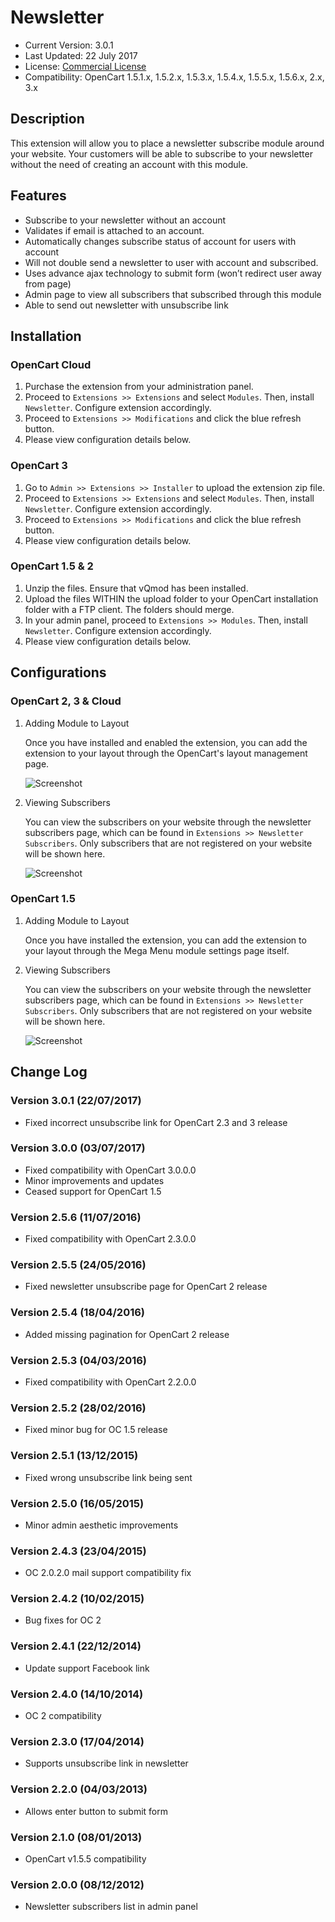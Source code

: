 # Newsletter

* Current Version: 3.0.1
* Last Updated: 22 July 2017
* License: [Commercial License][1]
* Compatibility: OpenCart 1.5.1.x, 1.5.2.x, 1.5.3.x, 1.5.4.x, 1.5.5.x, 1.5.6.x, 2.x, 3.x


[1]: https://www.marketinsg.com/usage-license

## Description

This extension will allow you to place a newsletter subscribe module around your website. Your customers will be able to subscribe to your newsletter without the need of creating an account with this module.

## Features

* Subscribe to your newsletter without an account
* Validates if email is attached to an account.
* Automatically changes subscribe status of account for users with account
* Will not double send a newsletter to user with account and subscribed.
* Uses advance ajax technology to submit form (won’t redirect user away from page)
* Admin page to view all subscribers that subscribed through this module
* Able to send out newsletter with unsubscribe link

## Installation

### OpenCart Cloud

1. Purchase the extension from your administration panel.
2. Proceed to `Extensions >> Extensions` and select `Modules`. Then, install `Newsletter`. Configure extension accordingly.
3. Proceed to `Extensions >> Modifications` and click the blue refresh button.
4. Please view configuration details below.

### OpenCart 3

1. Go to `Admin >> Extensions >> Installer` to upload the extension zip file.
2. Proceed to `Extensions >> Extensions` and select `Modules`. Then, install `Newsletter`. Configure extension accordingly.
3. Proceed to `Extensions >> Modifications` and click the blue refresh button.
4. Please view configuration details below.

### OpenCart 1.5 & 2

1. Unzip the files. Ensure that vQmod has been installed.
2. Upload the files WITHIN the upload folder to your OpenCart installation folder with a FTP client. The folders should merge.
3. In your admin panel, proceed to `Extensions >> Modules`. Then, install `Newsletter`. Configure extension accordingly.
4. Please view configuration details below.

## Configurations

### OpenCart 2, 3 & Cloud

1. Adding Module to Layout

	Once you have installed and enabled the extension, you can add the extension to your layout through the OpenCart's layout management page.

	![Screenshot](images/newsletter/image-1.png)

2. Viewing Subscribers

	You can view the subscribers on your website through the newsletter subscribers page, which can be found in `Extensions >> Newsletter Subscribers`. Only subscribers that are not registered on your website will be shown here.

	![Screenshot](images/newsletter/image-2.png)

### OpenCart 1.5

1. Adding Module to Layout

	Once you have installed the extension, you can add the extension to your layout through the Mega Menu module settings page itself.

2. Viewing Subscribers

	You can view the subscribers on your website through the newsletter subscribers page, which can be found in `Extensions >> Newsletter Subscribers`. Only subscribers that are not registered on your website will be shown here.

	![Screenshot](images/newsletter/image-2.png)

## Change Log

### Version 3.0.1 (22/07/2017)
* Fixed incorrect unsubscribe link for OpenCart 2.3 and 3 release
### Version 3.0.0 (03/07/2017)
* Fixed compatibility with OpenCart 3.0.0.0
* Minor improvements and updates
* Ceased support for OpenCart 1.5
### Version 2.5.6 (11/07/2016)
* Fixed compatibility with OpenCart 2.3.0.0
### Version 2.5.5 (24/05/2016)
* Fixed newsletter unsubscribe page for OpenCart 2 release 
### Version 2.5.4 (18/04/2016)
* Added missing pagination for OpenCart 2 release
### Version 2.5.3 (04/03/2016)
* Fixed compatibility with OpenCart 2.2.0.0
### Version 2.5.2 (28/02/2016)
* Fixed minor bug for OC 1.5 release 
### Version 2.5.1 (13/12/2015)
* Fixed wrong unsubscribe link being sent
### Version 2.5.0 (16/05/2015)
* Minor admin aesthetic improvements
### Version 2.4.3 (23/04/2015)
* OC 2.0.2.0 mail support compatibility fix
### Version 2.4.2 (10/02/2015)
* Bug fixes for OC 2
### Version 2.4.1 (22/12/2014)
* Update support Facebook link
### Version 2.4.0 (14/10/2014)
* OC 2 compatibility
### Version 2.3.0 (17/04/2014)
* Supports unsubscribe link in newsletter
### Version 2.2.0 (04/03/2013)
* Allows enter button to submit form
### Version 2.1.0 (08/01/2013)
* OpenCart v1.5.5 compatibility
### Version 2.0.0 (08/12/2012)
* Newsletter subscribers list in admin panel
